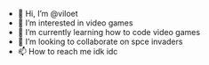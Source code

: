 - 👋 Hi, I’m @viloet
- 👀 I’m interested in video games
- 🌱 I’m currently learning how to code video games
- 💞️ I’m looking to collaborate on spce invaders
- 📫 How to reach me idk idc

<!---
viloet/viloet is a ✨ special ✨ repository because its `README.md` (this file) appears on your GitHub profile.
You can click the Preview link to take a look at your changes.
--->
